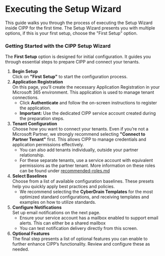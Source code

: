 # Executing the Setup Wizard

This guide walks you through the process of executing the Setup Wizard inside CIPP for the first time. The Setup Wizard presents you with multiple options, if this is your first setup, choose the "First Setup" option.

### Getting Started with the CIPP Setup Wizard

The **First Setup** option is designed for initial configuration. It guides you through essential steps to prepare CIPP and connect your tenants.

1. **Begin Setup**\
   Click on **"First Setup"** to start the configuration process.
2. **Application Registration**\
   On this page, you’ll create the necessary Application Registration in your Microsoft 365 environment. This application is used to manage tenant connections.
   * Click **Authenticate** and follow the on-screen instructions to register the application.
   * **Important:** Use the dedicated CIPP service account created during the preparation steps.
3. **Tenant Configuration**\
   Choose how you want to connect your tenants. Even if you’re not a Microsoft Partner, we strongly recommend selecting **"Connect to Partner Tenant"** first. This allows CIPP to manage credentials and application permissions effectively.
   * You can also add tenants individually, outside your partner relationship.
   * For these separate tenants, use a service account with equivalent permissions as the partner tenant. More information on these roles can be found under [recommended-roles.md](../gdap/recommended-roles.md "mention")
4. **Select Baselines**\
   Choose from a list of available configuration baselines. These presets help you quickly apply best practices and policies.
   * We recommend selecting the **CyberDrain Templates** for the most optimized standard configurations, and receiving templates and examples on how to utilize standards.
5. **Configure Notifications**\
   Set up email notifications on the next page.
   * Ensure your service account has a mailbox enabled to support email alerts. This can either be a shared mailbox
   * You can test notification delivery directly from this screen.
6. **Optional Features**\
   The final step presents a list of optional features you can enable to further enhance CIPP’s functionality. Review and configure these as needed.



